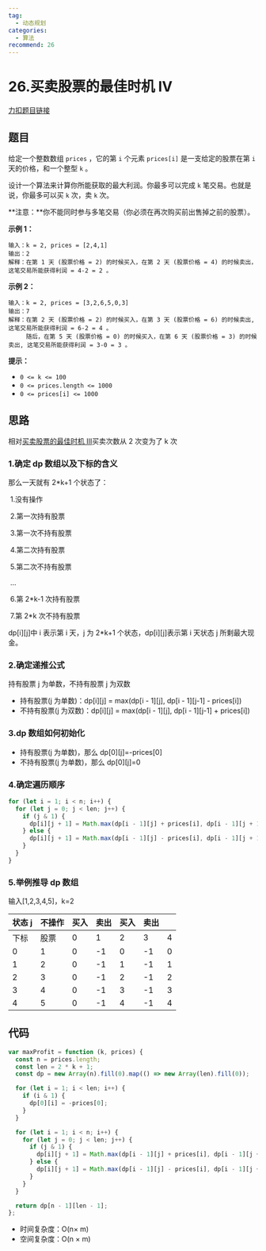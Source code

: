 ```yaml
---
tag:
  - 动态规划
categories:
  - 算法
recommend: 26
---
```


# 26.买卖股票的最佳时机 IV

[力扣题目链接](https://leetcode.cn/problems/best-time-to-buy-and-sell-stock-iv/)

## 题目

给定一个整数数组 `prices` ，它的第 `i` 个元素 `prices[i]` 是一支给定的股票在第 `i` 天的价格，和一个整型 `k` 。

设计一个算法来计算你所能获取的最大利润。你最多可以完成 `k` 笔交易。也就是说，你最多可以买 `k` 次，卖 `k` 次。

**注意：**你不能同时参与多笔交易（你必须在再次购买前出售掉之前的股票）。

**示例 1：**

```
输入：k = 2, prices = [2,4,1]
输出：2
解释：在第 1 天 (股票价格 = 2) 的时候买入，在第 2 天 (股票价格 = 4) 的时候卖出，这笔交易所能获得利润 = 4-2 = 2 。
```

**示例 2：**

```
输入：k = 2, prices = [3,2,6,5,0,3]
输出：7
解释：在第 2 天 (股票价格 = 2) 的时候买入，在第 3 天 (股票价格 = 6) 的时候卖出, 这笔交易所能获得利润 = 6-2 = 4 。
     随后，在第 5 天 (股票价格 = 0) 的时候买入，在第 6 天 (股票价格 = 3) 的时候卖出, 这笔交易所能获得利润 = 3-0 = 3 。
```

**提示：**

- `0 <= k <= 100`
- `0 <= prices.length <= 1000`
- `0 <= prices[i] <= 1000`

## 思路

相对[买卖股票的最佳时机 III](arithmetic/DP/25.bestTimetoBuyandSellStockIII.html)买卖次数从 2 次变为了 k 次

### 1.确定 dp 数组以及下标的含义

那么一天就有 2\*k+1 个状态了：

​ 1.没有操作

​ 2.第一次持有股票

​ 3.第一次不持有股票

​ 4.第二次持有股票

​ 5.第二次不持有股票

​ ...

​ 6.第 2\*k-1 次持有股票

​ 7.第 2\*k 次不持有股票

dp\[i][j]中 i 表示第 i 天，j 为 2\*k+1 个状态，dp\[i][j]表示第 i 天状态 j 所剩最大现金。

### 2.确定递推公式

持有股票 j 为单数，不持有股票 j 为双数

- 持有股票(j 为单数)：dp\[i][j] = max(dp\[i - 1][j], dp\[i - 1][j-1] - prices[i])
- 不持有股票(j 为双数)：dp\[i][j] = max(dp\[i - 1][j], dp\[i - 1][j-1] + prices[i])

### 3.dp 数组如何初始化

- 持有股票(j 为单数)，那么 dp\[0][j]=-prices[0]
- 不持有股票(j 为单数)，那么 dp\[0][j]=0

### 4.确定遍历顺序

```js
for (let i = 1; i < n; i++) {
  for (let j = 0; j < len; j++) {
    if (j & 1) {
      dp[i][j + 1] = Math.max(dp[i - 1][j] + prices[i], dp[i - 1][j + 1]);
    } else {
      dp[i][j + 1] = Math.max(dp[i - 1][j] - prices[i], dp[i - 1][j + 1]);
    }
  }
}
```

### 5.举例推导 dp 数组

输入[1,2,3,4,5]，k=2

| 状态 j | 不操作 | 买入 | 卖出 | 买入 | 卖出 |     |
| ------ | ------ | ---- | ---- | ---- | ---- | --- |
| 下标   | 股票   | 0    | 1    | 2    | 3    | 4   |
| 0      | 1      | 0    | -1   | 0    | -1   | 0   |
| 1      | 2      | 0    | -1   | 1    | -1   | 1   |
| 2      | 3      | 0    | -1   | 2    | -1   | 2   |
| 3      | 4      | 0    | -1   | 3    | -1   | 3   |
| 4      | 5      | 0    | -1   | 4    | -1   | 4   |

## 代码

```js
var maxProfit = function (k, prices) {
  const n = prices.length;
  const len = 2 * k + 1;
  const dp = new Array(n).fill(0).map(() => new Array(len).fill(0));

  for (let i = 1; i < len; i++) {
    if (i & 1) {
      dp[0][i] = -prices[0];
    }
  }

  for (let i = 1; i < n; i++) {
    for (let j = 0; j < len; j++) {
      if (j & 1) {
        dp[i][j + 1] = Math.max(dp[i - 1][j] + prices[i], dp[i - 1][j + 1]);
      } else {
        dp[i][j + 1] = Math.max(dp[i - 1][j] - prices[i], dp[i - 1][j + 1]);
      }
    }
  }

  return dp[n - 1][len - 1];
};
```

- 时间复杂度：O(n× m)
- 空间复杂度：O(n × m)
